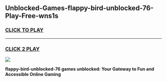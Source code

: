 
## Unblocked-Games-flappy-bird-unblocked-76-Play-Free-wns1s
<h3>
<a href="https://premium76.site?title=flappy-bird-unblocked-76&ref=18A1">CLICK TO PLAY</a></h3>
<hr>

<h3>
<a href="https://premium76.site?title=flappy-bird-unblocked-76&ref=18A1">CLICK 2 PLAY</a>
  
</h3>

<a href="https://premium76.site?title=flappy-bird-unblocked-76&ref=18A1"><img src="https://clearcache.store/games.png"></a>


**flappy-bird-unblocked-76 games unblocked: Your Gateway to Fun and Accessible Online Gaming**
